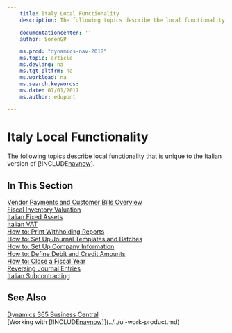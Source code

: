 ```yaml
---
    title: Italy Local Functionality
    description: The following topics describe the local functionality in the Italian version of [!INCLUDE[navnow](../../includes/navnow_md.md)].

    documentationcenter: ''
    author: SorenGP

    ms.prod: "dynamics-nav-2018"
    ms.topic: article
    ms.devlang: na
    ms.tgt_pltfrm: na
    ms.workload: na
    ms.search.keywords:
    ms.date: 07/01/2017
    ms.author: edupont

---
```

# Italy Local Functionality
The following topics describe local functionality that is unique to the Italian version of [!INCLUDE[navnow](../../includes/navnow_md.md)].  

## In This Section  
  [Vendor Payments and Customer Bills Overview](vendor-payments-and-customer-bills-overview.md)  
  [Fiscal Inventory Valuation](fiscal-inventory-valuation.md)  
  [Italian Fixed Assets](italian-fixed-assets.md)  
  [Italian VAT](italian-vat.md)  
  [How to: Print Withholding Reports](how-to-print-withholding-tax-reports.md)  
  [How to: Set Up Journal Templates and Batches](how-to-set-up-journal-templates-and-batches.md)  
  [How to: Set Up Company Information](how-to-set-up-company-information.md)  
  [How to: Define Debit and Credit Amounts](how-to-define-debit-and-credit-amounts.md)  
  [How to: Close a Fiscal Year](how-to-close-a-fiscal-year.md)  
  [Reversing Journal Entries](reversing-journal-entries.md)  
  [Italian Subcontracting](italian-subcontracting.md)  

## See Also
[Dynamics 365 Business Central](/dynamics365/business-central/)  
[Working with [!INCLUDE[navnow](../../includes/navnow_md.md)]](../../ui-work-product.md)  
